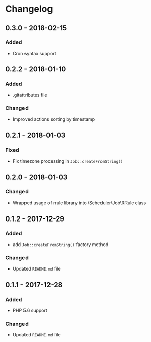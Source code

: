# Changelog

## 0.3.0 - 2018-02-15

### Added
- Cron syntax support

## 0.2.2 - 2018-01-10

### Added
- .gitattributes file

### Changed
- Improved actions sorting by timestamp

## 0.2.1 - 2018-01-03

### Fixed
- Fix timezone processing in `Job::createFromString()`

## 0.2.0 - 2018-01-03

### Changed
- Wrapped usage of rrule library into \Scheduler\Job\RRule class
 
## 0.1.2 - 2017-12-29

### Added 
- add `Job::createFromString()` factory method

### Changed
- Updated `README.md` file
 
## 0.1.1 - 2017-12-28

### Added 
- PHP 5.6 support

### Changed
- Updated `README.md` file 
